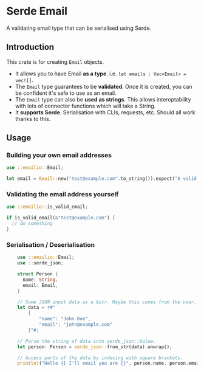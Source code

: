 # Serde Email

A validating email type that can be serialised using Serde.

## Introduction

This crate is for creating `Email` objects.

 * It allows you to have Email **as a type**. i.e. `let emails : Vec<Email> = vec![]`.
 * The `Email` type guarantees to be **validated**. Once it is created, you can be confident it's safe to use as an email.
 * The `Email` type can also be **used as strings**. This allows interoptability with lots of connector functions which will take a String.
 * It **supports Serde**. Serialisation with CLIs, requests, etc. Should all work thanks to this.

## Usage

### Building your own email addresses

```rust
use ::emailio::Email;

let email = Email::new("test@example.com".to_string()).expect("A valid email address");
```

### Validating the email address yourself

```rust
use ::emailio::is_valid_email;

if is_valid_email(&"test@example.com") {
  // do something
}
```

### Serialisation / Deserialisation

```rust
    use ::emailio::Email;
    use ::serde_json;

    struct Person {
      name: String,
      email: Email,
    }

    // Some JSON input data as a &str. Maybe this comes from the user.
    let data = r#"
        {
            "name": "John Doe",
            "email": "john@example.com"
        }"#;

    // Parse the string of data into serde_json::Value.
    let person: Person = serde_json::from_str(data).unwrap();

    // Access parts of the data by indexing with square brackets.
    println!("Hello {} I'll email you are {}", person.name, person.email);
```

